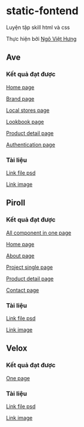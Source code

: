# static-fontend
Luyện tập skill html và css

Thực hiện bởi [Ngô Việt Hưng](https://github.com/viethung512)

## Ave
### Kết quả đạt được
[Home page](https://viethung512.github.io/static-fontend/ave/index.html)

[Brand page](https://viethung512.github.io/static-fontend/ave/brand.html)

[Local stores page](https://viethung512.github.io/static-fontend/ave/local-stores.html)

[Lookbook page](https://viethung512.github.io/static-fontend/ave/lookbook.html)

[Product detail page](https://viethung512.github.io/static-fontend/ave/product.html)

[Authentication page](https://viethung512.github.io/static-fontend/ave/signup.html)

### Tài liệu

[Link file psd](https://google.com)

[Link image](https://google.com)

## Piroll
### Kết quả đạt được
[All component in one page](https://viethung512.github.io/static-fontend/piroll/index.html)

[Home page](https://viethung512.github.io/static-fontend/piroll/home.html)

[About page](https://viethung512.github.io/static-fontend/piroll/about.html)

[Project single page](https://viethung512.github.io/static-fontend/piroll/project-single.html)

[Product detail page](https://viethung512.github.io/static-fontend/ave/product.html)

[Contact page](https://viethung512.github.io/static-fontend/piroll/contact.html)

### Tài liệu
[Link file psd](https://google.com)

[Link image](https://google.com)

## Velox
### Kết quả đạt được
[One page](https://viethung512.github.io/static-fontend/velox/index.html)
### Tài liệu
[Link file psd](https://google.com)

[Link image](https://google.com)

